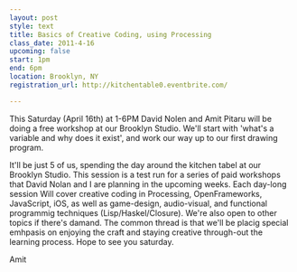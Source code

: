```yaml
---
layout: post
style: text
title: Basics of Creative Coding, using Processing
class_date: 2011-4-16
upcoming: false
start: 1pm
end: 6pm
location: Brooklyn, NY
registration_url: http://kitchentable0.eventbrite.com/

---
```


This Saturday (April 16th) at 1-6PM David Nolen and Amit Pitaru will be doing a free workshop at our Brooklyn Studio.
We'll start with 'what's a variable and why does it exist', and work our way up to our first drawing program.

It'll be just 5 of us, spending the day around the kitchen tabel at our Brooklyn Studio.
This session is a test run for a series of paid workshops that David Nolan and I are planning in the upcoming weeks. Each day-long session Will cover creative coding in Processing, OpenFrameworks, JavaScript, iOS, as well as game-design, audio-visual, and functional programmig techniques (Lisp/Haskel/Closure). We're also open to other topics if there's damand. The common thread is that we'll be placig special emhpasis on enjoying the craft and staying creative through-out the learning process.
Hope to see you saturday. 

Amit